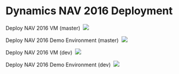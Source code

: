 # Dynamics NAV 2016 Deployment

<p>Deploy NAV 2016 VM (master)&nbsp;
<a href="https://portal.azure.com/#create/Microsoft.Template/uri/https%3A%2F%2Fraw.githubusercontent.com%2FNAVDEMO%2FNAV2016%2Fmaster%2Fdeploy.json" target="_blank"><img src="http://azuredeploy.net/deploybutton.png"/></a></p>
<p>Deploy NAV 2016 Demo Environment (master)&nbsp;
<a href="https://portal.azure.com/#create/Microsoft.Template/uri/https%3A%2F%2Fraw.githubusercontent.com%2FNAVDEMO%2FNAV2016%2Fmaster%2Fdeploydemo.json" target="_blank"><img src="http://azuredeploy.net/deploybutton.png"/></a></p>
<p>Deploy NAV 2016 VM (dev)&nbsp;
<a href="https://portal.azure.com/#create/Microsoft.Template/uri/https%3A%2F%2Fraw.githubusercontent.com%2FNAVDEMO%2FNAV2016%2Fdev%2Fdeploy.json" target="_blank"><img src="http://azuredeploy.net/deploybutton.png"/></a></p>
<p>Deploy NAV 2016 Demo Environment (dev)&nbsp;
<a href="https://portal.azure.com/#create/Microsoft.Template/uri/https%3A%2F%2Fraw.githubusercontent.com%2FNAVDEMO%2FNAV2016%2Fdev%2Fdeploydemo.json" target="_blank"><img src="http://azuredeploy.net/deploybutton.png"/></a></p>
